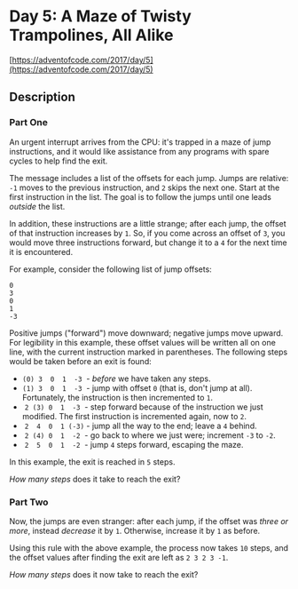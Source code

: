 # Day 5: A Maze of Twisty Trampolines, All Alike

[https://adventofcode.com/2017/day/5](https://adventofcode.com/2017/day/5)

## Description

### Part One

An urgent <span title="Later, on its turn, it sends you a sorcery.">interrupt</span> arrives from the CPU: it's trapped in a maze of jump instructions, and it would like assistance from any programs with spare cycles to help find the exit.

The message includes a list of the offsets for each jump. Jumps are relative: `-1` moves to the previous instruction, and `2` skips the next one. Start at the first instruction in the list. The goal is to follow the jumps until one leads _outside_ the list.

In addition, these instructions are a little strange; after each jump, the offset of that instruction increases by `1`. So, if you come across an offset of `3`, you would move three instructions forward, but change it to a `4` for the next time it is encountered.

For example, consider the following list of jump offsets:

    0
    3
    0
    1
    -3
    

Positive jumps ("forward") move downward; negative jumps move upward. For legibility in this example, these offset values will be written all on one line, with the current instruction marked in parentheses. The following steps would be taken before an exit is found:

*   `(0) 3  0  1  -3`  - _before_ we have taken any steps.
*   `(1) 3  0  1  -3`  - jump with offset `0` (that is, don't jump at all). Fortunately, the instruction is then incremented to `1`.
*    `2 (3) 0  1  -3`  - step forward because of the instruction we just modified. The first instruction is incremented again, now to `2`.
*    `2  4  0  1 (-3)` - jump all the way to the end; leave a `4` behind.
*    `2 (4) 0  1  -2`  - go back to where we just were; increment `-3` to `-2`.
*    `2  5  0  1  -2`  - jump `4` steps forward, escaping the maze.

In this example, the exit is reached in `5` steps.

_How many steps_ does it take to reach the exit?

### Part Two

Now, the jumps are even stranger: after each jump, if the offset was _three or more_, instead _decrease_ it by `1`. Otherwise, increase it by `1` as before.

Using this rule with the above example, the process now takes `10` steps, and the offset values after finding the exit are left as `2 3 2 3 -1`.

_How many steps_ does it now take to reach the exit?
